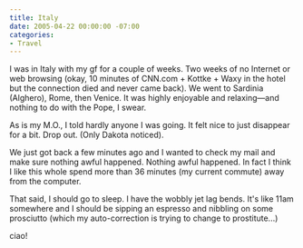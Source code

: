 ```yaml
---
title: Italy
date: 2005-04-22 00:00:00 -07:00
categories:
- Travel
---
```


<p>
I was in Italy with my gf for a couple of weeks. Two weeks of no Internet or web browsing (okay, 10 minutes of CNN.com + Kottke + Waxy in the hotel but the connection died and never came back). We went to Sardinia (Alghero), Rome, then Venice. It was highly enjoyable and relaxing&#8212;and nothing to do with the Pope, I swear.
</p>
<p>
As is my M.O., I told hardly anyone I was going. It felt nice to just disappear for a bit. Drop out. (Only Dakota noticed).
</p>
<p>
We just got back a few minutes ago and I wanted to check my mail and make sure nothing awful happened. Nothing awful happened. In fact I think I like this whole spend more than 36 minutes (my current commute) away from the computer.
</p>
<p>
That said, I should go to sleep. I have the wobbly jet lag bends. It's like 11am somewhere and I should be sipping an espresso and nibbling on some prosciutto (which my auto-correction is trying to change to prostitute...)
</p>
<p>
ciao!
</p>
